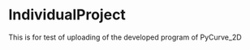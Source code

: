 IndividualProject
=================
This is for test of uploading of the developed program of PyCurve_2D
